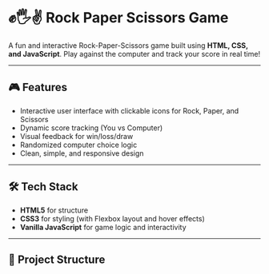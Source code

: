 # ✊🖐✌ Rock Paper Scissors Game

A fun and interactive Rock-Paper-Scissors game built using **HTML, CSS, and JavaScript**. Play against the computer and track your score in real time!

---

## 🎮 Features

- Interactive user interface with clickable icons for Rock, Paper, and Scissors
- Dynamic score tracking (You vs Computer)
- Visual feedback for win/loss/draw
- Randomized computer choice logic
- Clean, simple, and responsive design

---

## 🛠️ Tech Stack

- **HTML5** for structure  
- **CSS3** for styling (with Flexbox layout and hover effects)  
- **Vanilla JavaScript** for game logic and interactivity

---

## 📁 Project Structure

